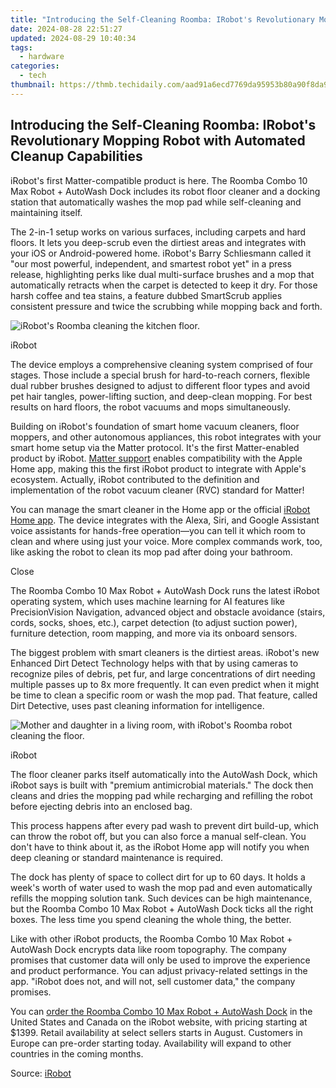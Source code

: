 ```yaml
---
title: "Introducing the Self-Cleaning Roomba: IRobot's Revolutionary Mopping Robot with Automated Cleanup Capabilities"
date: 2024-08-28 22:51:27
updated: 2024-08-29 10:40:34
tags:
  - hardware
categories:
  - tech
thumbnail: https://thmb.techidaily.com/aad91a6ecd7769da95953b80a90f8da974d1c7ad664fe779b0bcf99c2c1168c7.jpg
---
```


## Introducing the Self-Cleaning Roomba: IRobot's Revolutionary Mopping Robot with Automated Cleanup Capabilities

iRobot's first Matter-compatible product is here. The Roomba Combo 10 Max Robot + AutoWash Dock includes its robot floor cleaner and a docking station that automatically washes the mop pad while self-cleaning and maintaining itself.

 The 2-in-1 setup works on various surfaces, including carpets and hard floors. It lets you deep-scrub even the dirtiest areas and integrates with your iOS or Android-powered home. iRobot's Barry Schliesmann called it "our most powerful, independent, and smartest robot yet" in a press release, highlighting perks like dual multi-surface brushes and a mop that automatically retracts when the carpet is detected to keep it dry. For those harsh coffee and tea stains, a feature dubbed SmartScrub applies consistent pressure and twice the scrubbing while mopping back and forth.

![iRobot's Roomba cleaning the kitchen floor.](https://static1.howtogeekimages.com/wordpress/wp-content/uploads/2024/07/irobot-roomba-combo-10max-smart-scrub-kitchen-1.jpg) 

iRobot

 The device employs a comprehensive cleaning system comprised of four stages. Those include a special brush for hard-to-reach corners, flexible dual rubber brushes designed to adjust to different floor types and avoid pet hair tangles, power-lifting suction, and deep-clean mopping. For best results on hard floors, the robot vacuums and mops simultaneously.

 Building on iRobot's foundation of smart home vacuum cleaners, floor moppers, and other autonomous appliances, this robot integrates with your smart home setup via the Matter protocol. It's the first Matter-enabled product by iRobot. [Matter support](https://facebook-videos.techidaily.com/2024-approved-enhancing-user-experience-creating-high-roi-animated-ads-for-fb/) enables compatibility with the Apple Home app, making this the first iRobot product to integrate with Apple's ecosystem. Actually, iRobot contributed to the definition and implementation of the robot vacuum cleaner (RVC) standard for Matter!

 You can manage the smart cleaner in the Home app or the official [iRobot Home app](https://www.irobot.com/irobot-home-app.html). The device integrates with the Alexa, Siri, and Google Assistant voice assistants for hands-free operation—you can tell it which room to clean and where using just your voice. More complex commands work, too, like asking the robot to clean its mop pad after doing your bathroom.

Close 

 The Roomba Combo 10 Max Robot + AutoWash Dock runs the latest iRobot operating system, which uses machine learning for AI features like PrecisionVision Navigation, advanced object and obstacle avoidance (stairs, cords, socks, shoes, etc.), carpet detection (to adjust suction power), furniture detection, room mapping, and more via its onboard sensors.

 The biggest problem with smart cleaners is the dirtiest areas. iRobot's new Enhanced Dirt Detect Technology helps with that by using cameras to recognize piles of debris, pet fur, and large concentrations of dirt needing multiple passes up to 8x more frequently. It can even predict when it might be time to clean a specific room or wash the mop pad. That feature, called Dirt Detective, uses past cleaning information for intelligence.

![Mother and daughter in a living room, with iRobot's Roomba robot cleaning the floor.](https://static1.howtogeekimages.com/wordpress/wp-content/uploads/2024/07/irobot-roomba-combo-10max-autowash-living-room-debris-wet-trail-lifestyle-1.jpg) 

iRobot

 The floor cleaner parks itself automatically into the AutoWash Dock, which iRobot says is built with "premium antimicrobial materials." The dock then cleans and dries the mopping pad while recharging and refilling the robot before ejecting debris into an enclosed bag.

 This process happens after every pad wash to prevent dirt build-up, which can throw the robot off, but you can also force a manual self-clean. You don't have to think about it, as the iRobot Home app will notify you when deep cleaning or standard maintenance is required.

 The dock has plenty of space to collect dirt for up to 60 days. It holds a week's worth of water used to wash the mop pad and even automatically refills the mopping solution tank. Such devices can be high maintenance, but the Roomba Combo 10 Max Robot + AutoWash Dock ticks all the right boxes. The less time you spend cleaning the whole thing, the better.

 Like with other iRobot products, the Roomba Combo 10 Max Robot + AutoWash Dock encrypts data like room topography. The company promises that customer data will only be used to improve the experience and product performance. You can adjust privacy-related settings in the app. "iRobot does not, and will not, sell customer data," the company promises.

 You can [order the Roomba Combo 10 Max Robot + AutoWash Dock](https://www.irobot.com/en%5FUS/roomba-combo-10-max-robot-with-autowash-dock/X085020.html) in the United States and Canada on the iRobot website, with pricing starting at $1399\. Retail availability at select sellers starts in August. Customers in Europe can pre-order starting today. Availability will expand to other countries in the coming months.

 Source: [iRobot](https://investor.irobot.com/news-releases/news-release-details/irobot-introduces-roomba-combor-10-max-robot-autowashtm-dock-its)

<ins class="adsbygoogle"
     style="display:block"
     data-ad-format="autorelaxed"
     data-ad-client="ca-pub-7571918770474297"
     data-ad-slot="1223367746"></ins>



<ins class="adsbygoogle"
     style="display:block"
     data-ad-client="ca-pub-7571918770474297"
     data-ad-slot="8358498916"
     data-ad-format="auto"
     data-full-width-responsive="true"></ins>
